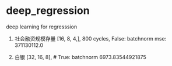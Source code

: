 # deep_regression
deep learning for regresssion

1. 社会融资规模存量
[16, 8, 4,], 800 cycles, False: batchnorm
mse: 371130112.0

2. 白银
[32, 16, 8], # True: batchnorm
6973.83544921875